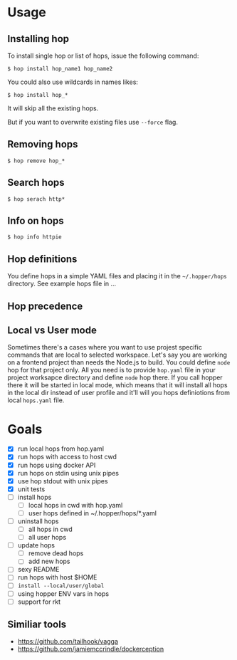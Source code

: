 # Usage

## Installing hop

To install single hop or list of hops, issue the following command:

    $ hop install hop_name1 hop_name2

You could also use wildcards in names likes:

    $ hop install hop_*

It will skip all the existing hops.

But if you want to overwrite existing files use ``--force`` flag. 

## Removing hops

    $ hop remove hop_*

## Search hops

    $ hop serach http*

## Info on hops

    $ hop info httpie

## Hop definitions

You define hops in a simple YAML files and placing it in the
``~/.hopper/hops`` directory. See example hops file in ...

## Hop precedence

## Local vs User mode

Sometimes there's a cases where you want to use projest specific
commands that are local to selected workspace. Let's say you are
working on a frontend project than needs the Node.js to build.
You could define ``node`` hop for that project only. All you need
is to provide ``hop.yaml`` file in your project worksapce directory
and define ``node`` hop there. If you call hopper there it will
be started in local mode, which means that it will install all hops
in the local dir instead of user profile and it'll will you hops
definiotions from local ``hops.yaml`` file.

# Goals

- [x] run local hops from hop.yaml
- [x] run hops with access to host cwd
- [x] run hops using docker API
- [x] run hops on stdin using unix pipes
- [x] use hop stdout with unix pipes
- [x] unit tests
- [ ] install hops
  - [ ] local hops in cwd with hop.yaml
  - [ ] user hops defined in ~/.hopper/hops/*.yaml
- [ ] uninstall hops
  - [ ] all hops in cwd
  - [ ] all user hops
- [ ] update hops
  - [ ] remove dead hops
  - [ ] add new hops
- [ ] sexy README
- [ ] run hops with host $HOME
- [ ] ``install --local/user/global``
- [ ] using hopper ENV vars in hops
- [ ] support for rkt

## Similiar tools

* https://github.com/tailhook/vagga
* https://github.com/jamiemccrindle/dockerception
